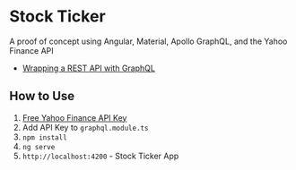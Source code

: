 # Stock Ticker

A proof of concept using Angular, Material, Apollo GraphQL, and the Yahoo Finance API

- [Wrapping a REST API with GraphQL](https://modern-dev.us/c/Tutorial/p/6262019/wrapping-a-rest)

## How to Use

1. [Free Yahoo Finance API Key](https://rapidapi.com/apidojo/api/yahoo-finance1)
2. Add API Key to `graphql.module.ts`
3. `npm install`
4. `ng serve` 
5. `http://localhost:4200` - Stock Ticker App
